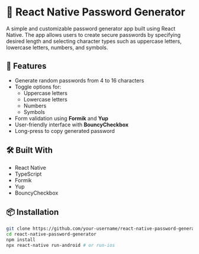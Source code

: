 # 🔐 React Native Password Generator

A simple and customizable password generator app built using React Native. The app allows users to create secure passwords by specifying desired length and selecting character types such as uppercase letters, lowercase letters, numbers, and symbols.

## 🚀 Features

- Generate random passwords from 4 to 16 characters
- Toggle options for:
  - Uppercase letters
  - Lowercase letters
  - Numbers
  - Symbols
- Form validation using **Formik** and **Yup**
- User-friendly interface with **BouncyCheckbox**
- Long-press to copy generated password

## 🛠️ Built With

- React Native
- TypeScript
- Formik
- Yup
- BouncyCheckbox

## 📦 Installation

```bash
git clone https://github.com/your-username/react-native-password-generator.git
cd react-native-password-generator
npm install
npx react-native run-android # or run-ios
